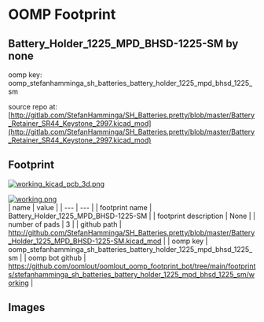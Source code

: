 # OOMP Footprint  
## Battery_Holder_1225_MPD_BHSD-1225-SM  by none  
  
oomp key: oomp_stefanhamminga_sh_batteries_battery_holder_1225_mpd_bhsd_1225_sm  
  
source repo at: [http://gitlab.com/StefanHamminga/SH_Batteries.pretty/blob/master/Battery_Retainer_SR44_Keystone_2997.kicad_mod](http://gitlab.com/StefanHamminga/SH_Batteries.pretty/blob/master/Battery_Retainer_SR44_Keystone_2997.kicad_mod)  
## Footprint  
  
[![working_kicad_pcb_3d.png](working_kicad_pcb_3d_600.png)](working_kicad_pcb_3d.png)  
  
[![working.png](working_600.png)](working.png)  
| name | value | 
| --- | --- | 
| footprint name | Battery_Holder_1225_MPD_BHSD-1225-SM | 
| footprint description | None | 
| number of pads | 3 | 
| github path | http://github.com/StefanHamminga/SH_Batteries.pretty/blob/master/Battery_Holder_1225_MPD_BHSD-1225-SM.kicad_mod | 
| oomp key | oomp_stefanhamminga_sh_batteries_battery_holder_1225_mpd_bhsd_1225_sm | 
| oomp bot github | https://github.com/oomlout/oomlout_oomp_footprint_bot/tree/main/footprints/stefanhamminga_sh_batteries_battery_holder_1225_mpd_bhsd_1225_sm/working | 
## Images  
